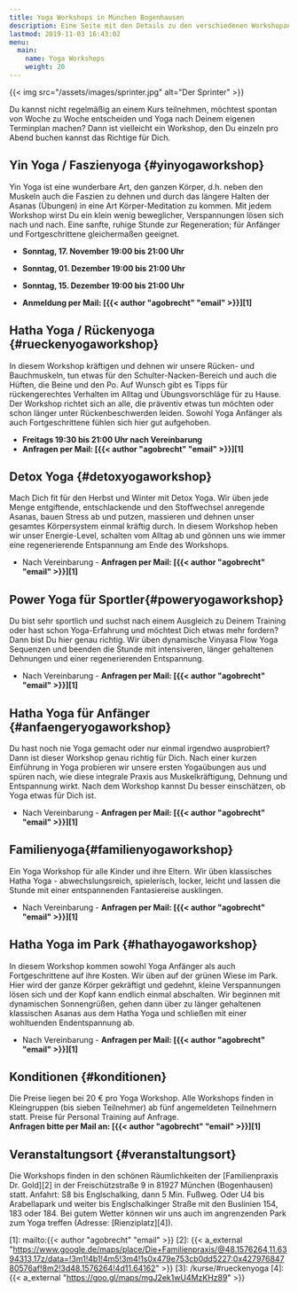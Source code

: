 ```yaml
---
title: Yoga Workshops in München Bogenhausen
description: Eine Seite mit den Details zu den verschiedenen Workshopangeboten sowie aktuelle Termine
lastmod: 2019-11-03 16:43:02
menu:
  main:
    name: Yoga Workshops
    weight: 20
---
```


{{< img src="/assets/images/sprinter.jpg" alt="Der Sprinter" >}}


Du kannst nicht regelmäßig an einem Kurs teilnehmen, möchtest spontan von Woche zu Woche entscheiden und Yoga nach Deinem eigenen Terminplan machen? Dann ist vielleicht ein Workshop, den Du einzeln pro Abend buchen kannst das Richtige für Dich.

## Yin Yoga / Faszienyoga {#yinyogaworkshop}

Yin Yoga ist eine wunderbare Art, den ganzen Körper, d.h. neben den Muskeln auch die Faszien zu dehnen und durch das längere Halten der Asanas (Übungen) in eine Art Körper-Meditation zu kommen. Mit jedem Workshop wirst Du ein klein wenig beweglicher, Verspannungen lösen sich nach und nach. Eine sanfte, ruhige Stunde zur Regeneration; für Anfänger und Fortgeschrittene gleichermaßen geeignet.<br/>

- **Sonntag, 17. November 19:00 bis 21:00 Uhr**
- **Sonntag, 01. Dezember 19:00 bis 21:00 Uhr**
- **Sonntag, 15. Dezember 19:00 bis 21:00 Uhr**

- **Anmeldung per Mail: [{{< author "agobrecht" "email" >}}][1]**

## Hatha Yoga / Rückenyoga {#rueckenyogaworkshop}

In diesem Workshop kräftigen und dehnen wir unsere Rücken- und Bauchmuskeln, tun etwas für den Schulter-Nacken-Bereich und auch die Hüften, die Beine und den Po. Auf Wunsch gibt es Tipps für rückengerechtes Verhalten im Alltag und Übungsvorschläge für zu Hause. Der Workshop richtet sich an alle, die präventiv etwas tun möchten oder schon länger unter Rückenbeschwerden leiden. Sowohl Yoga Anfänger als auch Fortgeschrittene fühlen sich hier gut aufgehoben.

- **Freitags 19:30 bis 21:00 Uhr nach Vereinbarung** 
- **Anfragen per Mail: [{{< author "agobrecht" "email" >}}][1]**

## Detox Yoga {#detoxyogaworkshop}

Mach Dich fit für den Herbst und Winter mit Detox Yoga. Wir üben jede Menge entgiftende, entschlackende und den Stoffwechsel anregende Asanas, bauen Stress ab und putzen, massieren und dehnen unser gesamtes Körpersystem einmal kräftig durch. In diesem Workshop heben wir unser Energie-Level, schalten vom Alltag ab und gönnen uns wie immer eine regenerierende Entspannung am Ende des Workshops.

- Nach Vereinbarung - **Anfragen per Mail: [{{< author "agobrecht" "email" >}}][1]**

## Power Yoga für Sportler{#poweryogaworkshop}

Du bist sehr sportlich und suchst nach einem Ausgleich zu Deinem Training oder hast schon Yoga-Erfahrung und möchtest Dich etwas mehr fordern? Dann bist Du hier genau richtig. Wir üben dynamische Vinyasa Flow Yoga Sequenzen und beenden die Stunde mit intensiveren, länger gehaltenen Dehnungen und einer regenerierenden Entspannung.

- Nach Vereinbarung - **Anfragen per Mail: [{{< author "agobrecht" "email" >}}][1]**

## Hatha Yoga für Anfänger {#anfaengeryogaworkshop}

Du hast noch nie Yoga gemacht oder nur einmal irgendwo ausprobiert? Dann ist dieser Workshop genau richtig für Dich. Nach einer kurzen Einführung in Yoga probieren wir unsere ersten Yogaübungen aus und spüren nach, wie diese integrale Praxis aus Muskelkräftigung, Dehnung und Entspannung wirkt. Nach dem Workshop kannst Du besser einschätzen, ob Yoga etwas für Dich ist.

- Nach Vereinbarung - **Anfragen per Mail: [{{< author "agobrecht" "email" >}}][1]**


## Familienyoga{#familienyogaworkshop}

Ein Yoga Workshop für alle Kinder und ihre Eltern. Wir üben klassisches Hatha Yoga - abwechslungsreich, spielerisch, locker, leicht und lassen die Stunde mit einer entspannenden Fantasiereise ausklingen. 

- Nach Vereinbarung - **Anfragen per Mail: [{{< author "agobrecht" "email" >}}][1]**

## Hatha Yoga im Park {#hathayogaworkshop}

In diesem Workshop kommen sowohl Yoga Anfänger als auch Fortgeschrittene auf ihre Kosten. Wir üben auf der grünen Wiese im Park. Hier wird der ganze Körper gekräftigt und gedehnt, kleine Verspannungen lösen sich und der Kopf kann endlich einmal abschalten. Wir beginnen mit dynamischen Sonnengrüßen, gehen dann über zu länger gehaltenen klassischen Asanas aus dem Hatha Yoga und schließen mit einer wohltuenden Endentspannung ab.<br/>

- Nach Vereinbarung - **Anfragen per Mail: [{{< author "agobrecht" "email" >}}][1]**


## Konditionen {#konditionen}

Die Preise liegen bei 20 € pro Yoga Workshop. Alle Workshops finden in Kleingruppen (bis sieben Teilnehmer) ab fünf angemeldeten Teilnehmern statt. Preise für Personal Training auf Anfrage.    
**Anfragen bitte per Mail an: [{{< author "agobrecht" "email" >}}][1]**


## Veranstaltungsort {#veranstaltungsort}

Die Workshops finden in den schönen Räumlichkeiten der [Familienpraxis Dr. Gold][2] in der Freischützstraße 9 in 81927 München (Bogenhausen) statt. Anfahrt: S8 bis Englschalking, dann 5 Min. Fußweg. Oder U4 bis Arabellapark und weiter bis Englschalkinger Straße mit den Buslinien 154, 183 oder 184. Bei gutem Wetter können wir uns auch im angrenzenden Park zum Yoga treffen (Adresse: [Rienziplatz][4]).



[1]: mailto:{{< author "agobrecht" "email" >}}
[2]: {{< a_external "https://www.google.de/maps/place/Die+Familienpraxis/@48.1576264,11.6394313,17z/data=!3m1!4b1!4m5!3m4!1s0x479e753cb0dd5227:0x42797684780576af!8m2!3d48.1576264!4d11.64162" >}}
[3]: /kurse/#rueckenyoga
[4]: {{< a_external "https://goo.gl/maps/mgJ2ek1wU4MzKHz89" >}}
